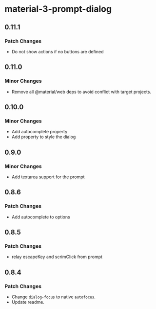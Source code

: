 # material-3-prompt-dialog

## 0.11.1

### Patch Changes

- Do not show actions if no buttons are defined

## 0.11.0

### Minor Changes

- Remove all @material/web deps to avoid conflict with target projects.

## 0.10.0

### Minor Changes

- Add autocomplete property
- Add property to style the dialog

## 0.9.0

### Minor Changes

- Add textarea support for the prompt

## 0.8.6

### Patch Changes

- Add autocomplete to options

## 0.8.5

### Patch Changes

- relay escapeKey and scrimClick from prompt

## 0.8.4

### Patch Changes

- Change `dialog-focus` to native `autofocus`.
- Update readme.
